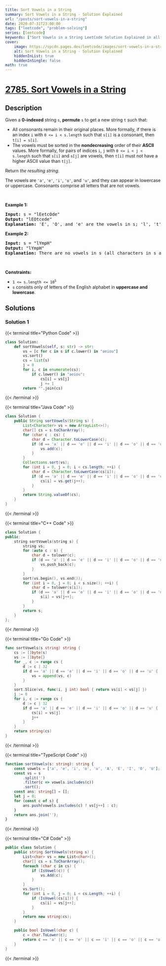 ```yaml
---
title: Sort Vowels in a String
summary: Sort Vowels in a String - Solution Explained
url: "/posts/sort-vowels-in-a-string"
date: 2020-07-31T23:00:00
tags: ["leetcode", "problem-solving"]
series: [leetcode]
keywords: ["Sort Vowels in a String LeetCode Solution Explained in all languages", "2785", "leetcode question 2785", "Sort Vowels in a String", "LeetCode", "leetcode solution in Python3 C++ Java Go PHP Ruby Swift TypeScript Rust C# JavaScript C", "GeeksforGeeks", "InterviewBit", "Coding Ninjas", "HackerRank", "HackerEarth", "CodeChef", "TopCoder", "AlgoExpert", "freeCodeCamp", "Codeforces", "GitHub", "AtCoder", "Samir Paul"]
cover:
    image: https://spcdn.pages.dev/leetcode/images/sort-vowels-in-a-string.webp
    alt: Sort Vowels in a String - Solution Explained
    hiddenInList: true
    hiddenInSingle: false
math: true
---
```



# [2785. Sort Vowels in a String](https://leetcode.com/problems/sort-vowels-in-a-string)


## Description

<p>Given a <strong>0-indexed</strong> string <code>s</code>, <strong>permute</strong> <code>s</code> to get a new string <code>t</code> such that:</p>

<ul>
	<li>All consonants remain in their original places. More formally, if there is an index <code>i</code> with <code>0 &lt;= i &lt; s.length</code> such that <code>s[i]</code> is a consonant, then <code>t[i] = s[i]</code>.</li>
	<li>The vowels must be sorted in the <strong>nondecreasing</strong> order of their <strong>ASCII</strong> values. More formally, for pairs of indices <code>i</code>, <code>j</code> with <code>0 &lt;= i &lt; j &lt; s.length</code> such that <code>s[i]</code> and <code>s[j]</code> are vowels, then <code>t[i]</code> must not have a higher ASCII value than <code>t[j]</code>.</li>
</ul>

<p>Return <em>the resulting string</em>.</p>

<p>The vowels are <code>&#39;a&#39;</code>, <code>&#39;e&#39;</code>, <code>&#39;i&#39;</code>, <code>&#39;o&#39;</code>, and <code>&#39;u&#39;</code>, and they can appear in lowercase or uppercase. Consonants comprise all letters that are not vowels.</p>

<p>&nbsp;</p>
<p><strong class="example">Example 1:</strong></p>

<pre>
<strong>Input:</strong> s = &quot;lEetcOde&quot;
<strong>Output:</strong> &quot;lEOtcede&quot;
<strong>Explanation:</strong> &#39;E&#39;, &#39;O&#39;, and &#39;e&#39; are the vowels in s; &#39;l&#39;, &#39;t&#39;, &#39;c&#39;, and &#39;d&#39; are all consonants. The vowels are sorted according to their ASCII values, and the consonants remain in the same places.
</pre>

<p><strong class="example">Example 2:</strong></p>

<pre>
<strong>Input:</strong> s = &quot;lYmpH&quot;
<strong>Output:</strong> &quot;lYmpH&quot;
<strong>Explanation:</strong> There are no vowels in s (all characters in s are consonants), so we return &quot;lYmpH&quot;.
</pre>

<p>&nbsp;</p>
<p><strong>Constraints:</strong></p>

<ul>
	<li><code>1 &lt;= s.length &lt;= 10<sup>5</sup></code></li>
	<li><code>s</code> consists only of letters of the&nbsp;English alphabet&nbsp;in <strong>uppercase and lowercase</strong>.</li>
</ul>

## Solutions

### Solution 1

<!-- tabs:start -->

{{< terminal title="Python Code" >}}
```python
class Solution:
    def sortVowels(self, s: str) -> str:
        vs = [c for c in s if c.lower() in "aeiou"]
        vs.sort()
        cs = list(s)
        j = 0
        for i, c in enumerate(cs):
            if c.lower() in "aeiou":
                cs[i] = vs[j]
                j += 1
        return "".join(cs)
```
{{< /terminal >}}

{{< terminal title="Java Code" >}}
```java
class Solution {
    public String sortVowels(String s) {
        List<Character> vs = new ArrayList<>();
        char[] cs = s.toCharArray();
        for (char c : cs) {
            char d = Character.toLowerCase(c);
            if (d == 'a' || d == 'e' || d == 'i' || d == 'o' || d == 'u') {
                vs.add(c);
            }
        }
        Collections.sort(vs);
        for (int i = 0, j = 0; i < cs.length; ++i) {
            char d = Character.toLowerCase(cs[i]);
            if (d == 'a' || d == 'e' || d == 'i' || d == 'o' || d == 'u') {
                cs[i] = vs.get(j++);
            }
        }
        return String.valueOf(cs);
    }
}
```
{{< /terminal >}}

{{< terminal title="C++ Code" >}}
```cpp
class Solution {
public:
    string sortVowels(string s) {
        string vs;
        for (auto c : s) {
            char d = tolower(c);
            if (d == 'a' || d == 'e' || d == 'i' || d == 'o' || d == 'u') {
                vs.push_back(c);
            }
        }
        sort(vs.begin(), vs.end());
        for (int i = 0, j = 0; i < s.size(); ++i) {
            char d = tolower(s[i]);
            if (d == 'a' || d == 'e' || d == 'i' || d == 'o' || d == 'u') {
                s[i] = vs[j++];
            }
        }
        return s;
    }
};
```
{{< /terminal >}}

{{< terminal title="Go Code" >}}
```go
func sortVowels(s string) string {
	cs := []byte(s)
	vs := []byte{}
	for _, c := range cs {
		d := c | 32
		if d == 'a' || d == 'e' || d == 'i' || d == 'o' || d == 'u' {
			vs = append(vs, c)
		}
	}
	sort.Slice(vs, func(i, j int) bool { return vs[i] < vs[j] })
	j := 0
	for i, c := range cs {
		d := c | 32
		if d == 'a' || d == 'e' || d == 'i' || d == 'o' || d == 'u' {
			cs[i] = vs[j]
			j++
		}
	}
	return string(cs)
}
```
{{< /terminal >}}

{{< terminal title="TypeScript Code" >}}
```ts
function sortVowels(s: string): string {
    const vowels = ['a', 'e', 'i', 'o', 'u', 'A', 'E', 'I', 'O', 'U'];
    const vs = s
        .split('')
        .filter(c => vowels.includes(c))
        .sort();
    const ans: string[] = [];
    let j = 0;
    for (const c of s) {
        ans.push(vowels.includes(c) ? vs[j++] : c);
    }
    return ans.join('');
}
```
{{< /terminal >}}

{{< terminal title="C# Code" >}}
```cs
public class Solution {
    public string SortVowels(string s) {
        List<char> vs = new List<char>();
        char[] cs = s.ToCharArray();
        foreach (char c in cs) {
            if (IsVowel(c)) {
                vs.Add(c);
            }
        }
        vs.Sort();
        for (int i = 0, j = 0; i < cs.Length; ++i) {
            if (IsVowel(cs[i])) {
                cs[i] = vs[j++];
            }
        }
        return new string(cs);
    }

    public bool IsVowel(char c) {
        c = char.ToLower(c);
        return c == 'a' || c == 'e' || c == 'i' || c == 'o' || c == 'u';
    }
}
```
{{< /terminal >}}

<!-- tabs:end -->

<!-- end -->
